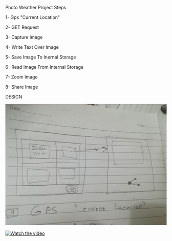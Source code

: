 
Photo Weather Project Steps 

1- Gps "Current Location"

2- GET Request

3- Capture Image

4- Write Text Over Image

5- Save Image To Inernal Storage

6- Read Image From Internal Storage

7- Zoom Image

8- Share Image

DESIGN

![alt Design](https://github.com/Amlsakr/Photo-Weather/blob/master/IMG_20201203_230656.jpg?raw=true)

[![Watch the video](https://i.imgur.com/vKb2F1B.png)](https://youtu.be/UygsuHDQxe4)
